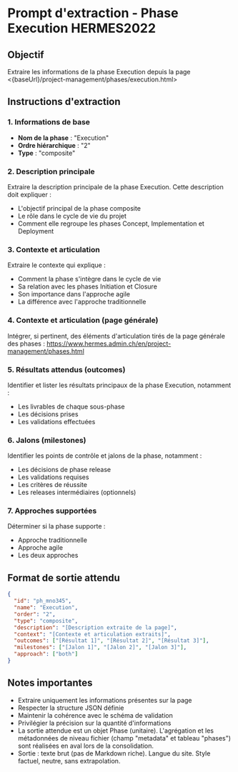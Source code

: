 # Prompt d'extraction - Phase Execution HERMES2022

## Objectif

Extraire les informations de la phase Execution depuis la page <{baseUrl}/project-management/phases/execution.html>

## Instructions d'extraction

### 1. Informations de base

- **Nom de la phase** : "Execution"
- **Ordre hiérarchique** : "2"
- **Type** : "composite"

### 2. Description principale

Extraire la description principale de la phase Execution. Cette description doit expliquer :

- L'objectif principal de la phase composite
- Le rôle dans le cycle de vie du projet
- Comment elle regroupe les phases Concept, Implementation et Deployment

### 3. Contexte et articulation

Extraire le contexte qui explique :

- Comment la phase s'intègre dans le cycle de vie
- Sa relation avec les phases Initiation et Closure
- Son importance dans l'approche agile
- La différence avec l'approche traditionnelle

### 4. Contexte et articulation (page générale)

Intégrer, si pertinent, des éléments d'articulation tirés de la page générale des phases : <https://www.hermes.admin.ch/en/project-management/phases.html>

### 5. Résultats attendus (outcomes)

Identifier et lister les résultats principaux de la phase Execution, notamment :

- Les livrables de chaque sous-phase
- Les décisions prises
- Les validations effectuées

### 6. Jalons (milestones)

Identifier les points de contrôle et jalons de la phase, notamment :

- Les décisions de phase release
- Les validations requises
- Les critères de réussite
- Les releases intermédiaires (optionnels)

### 7. Approches supportées

Déterminer si la phase supporte :

- Approche traditionnelle
- Approche agile
- Les deux approches

## Format de sortie attendu

```json
{
  "id": "ph_mno345",
  "name": "Execution",
  "order": "2",
  "type": "composite",
  "description": "[Description extraite de la page]",
  "context": "[Contexte et articulation extraits]",
  "outcomes": ["[Résultat 1]", "[Résultat 2]", "[Résultat 3]"],
  "milestones": ["[Jalon 1]", "[Jalon 2]", "[Jalon 3]"],
  "approach": ["both"]
}
```

## Notes importantes

- Extraire uniquement les informations présentes sur la page
- Respecter la structure JSON définie
- Maintenir la cohérence avec le schéma de validation
- Privilégier la précision sur la quantité d'informations
- La sortie attendue est un objet Phase (unitaire). L'agrégation et les métadonnées de niveau fichier (champ "metadata" et tableau "phases") sont réalisées en aval lors de la consolidation.
- Sortie : texte brut (pas de Markdown riche). Langue du site. Style factuel, neutre, sans extrapolation.

